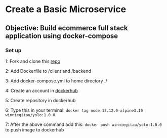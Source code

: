 # Create a Basic Microservice

## Objective: Build ecommerce full stack application using docker-compose

### Set up

1: Fork and clone this [repo](https://github.com/Vinge1718/yolo)

2: Add Dockerfile to /client and /backend

3: Add docker-compose.yml to home directory ./

4: Create an account in [dockerhub](https://hub.docker.com/)

5: Create repository in dockerhub

6: Type this in your terminal: `docker tag node:13.12.0-alpine3.10 winniegitau/yolo:1.0.0`

7: After the above command add this: `docker push winniegitau/yolo:1.0.0` to push image to dockerhub





